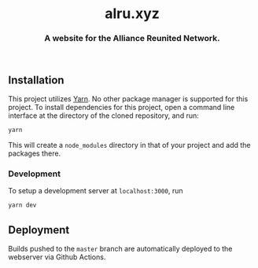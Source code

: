 <div align="center">
    <h1>alru.xyz</h1>
    <h3>A website for the Alliance Reunited Network.</h3>
</div>
<br />

## Installation
This project utilizes [Yarn](https://yarnpkg.com). No other package manager is supported for this project.
To install dependencies for this project, open a command line interface at the directory of the cloned repository, and run:
```sh
yarn
```

This will create a `node_modules` directory in that of your project and add the packages there.

### Development
To setup a development server at `localhost:3000`, run
```sh
yarn dev
```

## Deployment
Builds pushed to the `master` branch are automatically deployed to the webserver via Github Actions.
